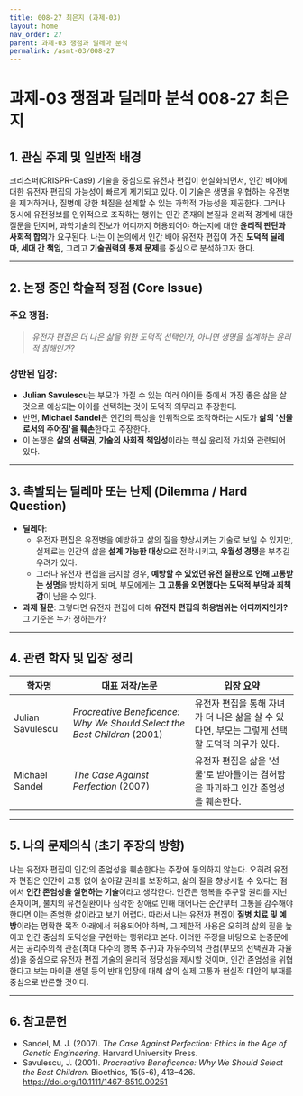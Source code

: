 ```yaml
---
title: 008-27 최은지 (과제-03)
layout: home
nav_order: 27
parent: 과제-03 쟁점과 딜레마 분석
permalink: /asmt-03/008-27
---
```


# 과제-03 쟁점과 딜레마 분석 008-27 최은지 

## 1. 관심 주제 및 일반적 배경

크리스퍼(CRISPR-Cas9) 기술을 중심으로 유전자 편집이 현실화되면서, 인간 배아에 대한 유전자 편집의 가능성이 빠르게 제기되고 있다. 이 기술은 생명을 위협하는 유전병을 제거하거나, 질병에 강한 체질을 설계할 수 있는 과학적 가능성을 제공한다. 그러나 동시에 유전정보를 인위적으로 조작하는 행위는 인간 존재의 본질과 윤리적 경계에 대한 질문을 던지며, 과학기술의 진보가 어디까지 허용되어야 하는지에 대한 **윤리적 판단과 사회적 합의**가 요구된다. 나는 이 논의에서 인간 배아 유전자 편집이 가진 **도덕적 딜레마, 세대 간 책임,** 그리고 **기술권력의 통제 문제**를 중심으로 분석하고자 한다.
 
---

## 2. 논쟁 중인 학술적 쟁점 (Core Issue)

### 주요 쟁점:  

> *유전자 편집은 더 나은 삶을 위한 도덕적 선택인가, 아니면 생명을 설계하는 윤리적 침해인가?*

### 상반된 입장:
- **Julian Savulescu**는 부모가 가질 수 있는 여러 아이들 중에서 가장 좋은 삶을 살 것으로 예상되는 아이를 선택하는 것이 도덕적 의무라고 주장한다.
- 반면, **Michael Sandel**은 인간의 특성을 인위적으로 조작하려는 시도가 **삶의 '선물로서의 주어짐'을 훼손**한다고 주장한다.
- 이 논쟁은 **삶의 선택권, 기술의 사회적 책임성**이라는 핵심 윤리적 가치와 관련되어 있다.

---

## 3. 촉발되는 딜레마 또는 난제 (Dilemma / Hard Question)

- **딜레마**: 
  - 유전자 편집은 유전병을 예방하고 삶의 질을 향상시키는 기술로 보일 수 있지만, 실제로는 인간의 삶을 **설계 가능한 대상**으로 전락시키고, **우월성 경쟁**을 부추길 우려가 있다.  
  - 그러나 유전자 편집을 금지할 경우, **예방할 수 있었던 유전 질환으로 인해 고통받는 생명**을 방치하게 되며, 부모에게는 **그 고통을 외면했다는 도덕적 부담과 죄책감**이 남을 수 있다.
- **과제 질문**: 그렇다면 유전자 편집에 대해 **유전자 편집의 허용범위는 어디까지인가?** 그 기준은 누가 정하는가?

---

## 4. 관련 학자 및 입장 정리

| 학자명             | 대표 저작/논문                                   | 입장 요약 |
|--------------------|---------------------------------------------------|-----------|
| Julian Savulescu   | *Procreative Beneficence: Why We Should Select the Best Children* (2001)  | 유전자 편집을 통해 자녀가 더 나은 삶을 살 수 있다면, 부모는 그렇게 선택할 도덕적 의무가 있다. |
| Michael Sandel    | *The Case Against Perfection* (2007)             | 유전자 편집은 삶을 '선물'로 받아들이는 겸허함을 파괴하고 인간 존엄성을 훼손한다. |

---

## 5. 나의 문제의식 (초기 주장의 방향)

나는 유전자 편집이 인간의 존엄성을 훼손한다는 주장에 동의하지 않는다. 오히려 유전자 편집은 인간이 고통 없이 살아갈 권리를 보장하고, 삶의 질을 향상시킬 수 있다는 점에서 **인간 존엄성을 실현하는 기술**이라고 생각한다. 인간은 행복을 추구할 권리를 지닌 존재이며, 불치의 유전질환이나 심각한 장애로 인해 태어나는 순간부터 고통을 감수해야 한다면 이는 존엄한 삶이라고 보기 어렵다. 따라서 나는 유전자 편집이 **질병 치료 및 예방**이라는 명확한 목적 아래에서 허용되어야 하며, 그 제한적 사용은 오히려 삶의 질을 높이고 인간 중심의 도덕성을 구현하는 행위라고 본다. 이러한 주장을 바탕으로 논증문에서는 공리주의적 관점(최대 다수의 행복 추구)과 자유주의적 관점(부모의 선택권과 자율성)을 중심으로 유전자 편집 기술의 윤리적 정당성을 제시할 것이며, 인간 존엄성을 위협한다고 보는 마이클 샌델 등의 반대 입장에 대해 삶의 실제 고통과 현실적 대안의 부재를 중심으로 반론할 것이다.

---

## 6. 참고문헌

- Sandel, M. J. (2007). *The Case Against Perfection: Ethics in the Age of Genetic Engineering*. Harvard University Press.
- Savulescu, J. (2001). *Procreative Beneficence: Why We Should Select the Best Children*. Bioethics, 15(5-6), 413–426. https://doi.org/10.1111/1467-8519.00251